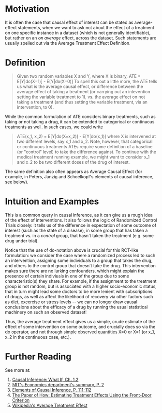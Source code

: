 Motivation
====
It is often the case that causal effect of interest can be stated as average-effect statements, when we want to ask not about the effect of a treatment on one specific instance in a dataset (which is not generally identifiable), but rather on an *on average* effect, across the dataset. Such statements are usually spelled out via the Average Treatment Effect Definition. 

Definition
====
> Given two random variables X and Y, where X is binary,
> ATE = E[Y|do(X=1)] - E[Y|do(X=0)]
To spell this out a little more, the ATE tells us what is the average causal effect, or difference between the average effect of taking a treatment (or carrying out an intevention setting the variable treatment to 1), vs. the average effect on not taking a treatment (and thus setting the variable treatment, via an intervention, to 0).

While the common formulation of ATE considers binary treatments, such as taking or not taking a drug, it can be extended to categorical or continuous treatments as well. In such cases, we could write

> ATE(x_1, x_2) = E[Y|do(X=x_2)] - E[Y|do(x_1)]
 where X is intervened at two different levels, say x_1 and x_2. Note, however, that categorical or continuous treatments ATEs require some definition of a baseline (or "control" level) to take the difference against. To continue with the medical treatment running example, we might want to consider x_1 and x_2 to be two different doses of the drug of interest.

The same definition also often appears as Average Causal Effect (for example, in Peters, Janzig and Schoelkopf's elements of causal inference, see below).

Intuition and Examples
===
This is a common query in causal inference, as it can give us a rough idea of the effect of interventions. It also follows the logic of Randomized Control Trials closely: it tells us of the difference in expectation of some outcome of interest (such as the state of a disease), in some group that has taken a treatment vs. in a *control* group, that hasn't taken the treatment (e.g. some drug under trial). 

Notice that the use of do-notation above is crucial for this RCT-like formulation: we consider the case where a randomized process led to such an intervention, assigning some individuals to a group that takes the drug, and others to the control group that doesn't take the drug. This intervention makes sure there are no lurking confounders, which might explain the presence of certain indiviuals in one of the group due to some characteristic(s) they share. For example, if the assignment to the treatment group is not random, but is associated with a higher socio-economic status, that in turn might lead some doctors to be more lenient with subscriptions of drugs, as well as affect the likelihood of recovery via other factors such as diet, excercise or stress levels -- we can no longer draw causal conclusions about the efficacy of a drug by running the usual statistical machinery on such an observed dataset!

Thus, the average treatment effect gives us a simple, crude estimate of the effect of some intervention on some outcome, and crucially does so via the do operator, and not through simple observed quantities X=0 or X=1 (or x_1, x_2 in the continuous case, etc.).

Further Reading
====
See more at:
1. [Causal Inference: What If, Ch. 1.2](https://www.hsph.harvard.edu/miguel-hernan/causal-inference-book/)
2. [MIT's Economics department's summary, P. 2](https://economics.mit.edu/files/32)
3. [Elements of Causal Inference, P. 111-112](https://mitpress.mit.edu/books/elements-causal-inference#:~:text=Elements%20of%20Causal%20Inference%20is,data%20to%20understand%20the%20world.)
4. [The Paper of How: Estimating Treatment Effects Using the
Front-Door Criterion](http://marcfbellemare.com/wordpress/wp-content/uploads/2019/08/BellemareBloemFDCAugust2019.pdf)
5. [Wikipedia's Average Treatment Effect](https://en.wikipedia.org/wiki/Average_treatment_effect)
